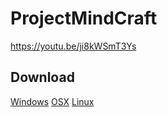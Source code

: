 # ProjectMindCraft

https://youtu.be/ji8kWSmT3Ys

## Download 

[Windows](https://github.com/carverdamien/ProjectMindCraft/releases/download/v0-alpha/windows.zip)
[OSX](https://github.com/carverdamien/ProjectMindCraft/releases/download/v0-alpha/osx.zip)
[Linux](https://github.com/carverdamien/ProjectMindCraft/releases/download/v0-alpha/linux.zip)
